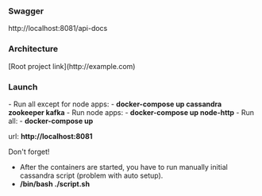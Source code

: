 <h3>Swagger</h3>
http://localhost:8081/api-docs

<h3>Architecture</h3>
[Root project link](http://example.com)

<h3>Launch</h3>
- Run all except for node apps:
    - <strong>docker-compose up cassandra zookeeper kafka</strong>
- Run node apps:
    - <strong>docker-compose up node-http</strong>
- Run all:
    - <strong>docker-compose up</strong>

url: <strong>http://localhost:8081</strong>

Don't forget!
- After the containers are started, you have to run manually initial cassandra script (problem with auto setup).
- <strong>/bin/bash ./script.sh</strong>
